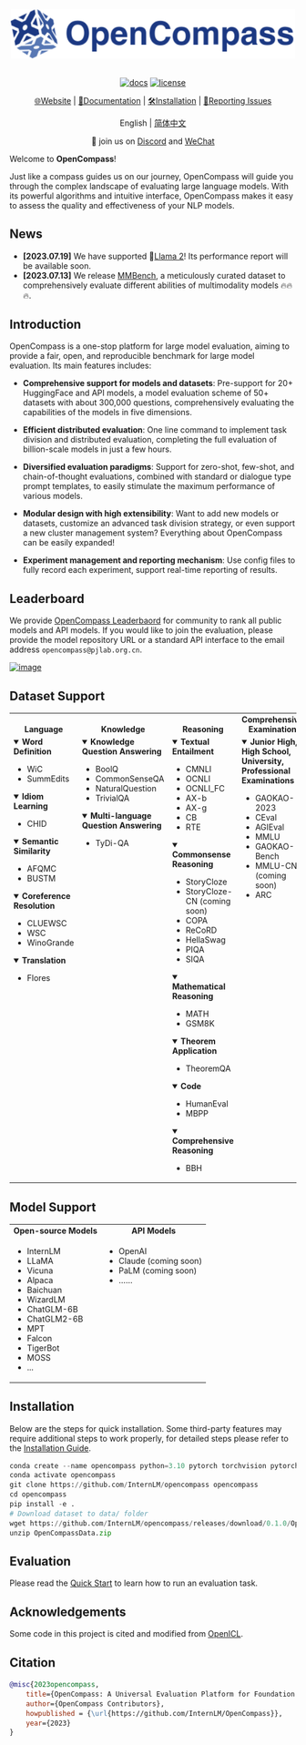 <div align="center">
  <img src="docs/en/_static/image/logo.svg" width="500px"/>
  <br />
  <br />

[![docs](https://readthedocs.org/projects/opencompass/badge)](https://opencompass.readthedocs.io/en)
[![license](https://img.shields.io/github/license/InternLM/opencompass.svg)](https://github.com/InternLM/opencompass/blob/main/LICENSE)

<!-- [![PyPI](https://badge.fury.io/py/opencompass.svg)](https://pypi.org/project/opencompass/) -->

[🌐Website](https://opencompass.org.cn/) |
[📘Documentation](https://opencompass.readthedocs.io/en/latest/) |
[🛠️Installation](https://opencompass.readthedocs.io/en/latest/get_started/install.html) |
[🤔Reporting Issues](https://github.com/InternLM/opencompass/issues/new/choose)

English | [简体中文](README_zh-CN.md)

</div>

<p align="center">
    👋 join us on <a href="https://discord.gg/xa29JuW87d" target="_blank">Discord</a> and <a href="https://github.com/InternLM/InternLM/assets/25839884/a6aad896-7232-4220-ac84-9e070c2633ce" target="_blank">WeChat</a>
</p>

Welcome to **OpenCompass**!

Just like a compass guides us on our journey, OpenCompass will guide you through the complex landscape of evaluating large language models. With its powerful algorithms and intuitive interface, OpenCompass makes it easy to assess the quality and effectiveness of your NLP models.

## News

- **\[2023.07.19\]** We have supported 🤗[Llama 2](https://ai.meta.com/llama/)! Its performance report will be available soon.
- **\[2023.07.13\]** We release [MMBench](https://opencompass.org.cn/MMBench), a meticulously curated dataset to comprehensively evaluate different abilities of multimodality models 🔥🔥🔥.

## Introduction

OpenCompass is a one-stop platform for large model evaluation, aiming to provide a fair, open, and reproducible benchmark for large model evaluation. Its main features includes:

- **Comprehensive support for models and datasets**: Pre-support for 20+ HuggingFace and API models, a model evaluation scheme of 50+ datasets with about 300,000 questions, comprehensively evaluating the capabilities of the models in five dimensions.

- **Efficient distributed evaluation**: One line command to implement task division and distributed evaluation, completing the full evaluation of billion-scale models in just a few hours.

- **Diversified evaluation paradigms**: Support for zero-shot, few-shot, and chain-of-thought evaluations, combined with standard or dialogue type prompt templates, to easily stimulate the maximum performance of various models.

- **Modular design with high extensibility**: Want to add new models or datasets, customize an advanced task division strategy, or even support a new cluster management system? Everything about OpenCompass can be easily expanded!

- **Experiment management and reporting mechanism**: Use config files to fully record each experiment, support real-time reporting of results.

## Leaderboard

We provide [OpenCompass Leaderbaord](https://opencompass.org.cn/rank) for community to rank all public models and API models. If you would like to join the evaluation, please provide the model repository URL or a standard API interface to the email address `opencompass@pjlab.org.cn`.

[![image](https://github.com/InternLM/opencompass/assets/13503330/80c5a42c-ddf0-4c6f-b39e-c175711ac381)](https://opencompass.org.cn/rank)

## Dataset Support

<table align="center">
  <tbody>
    <tr align="center" valign="bottom">
      <td>
        <b>Language</b>
      </td>
      <td>
        <b>Knowledge</b>
      </td>
      <td>
        <b>Reasoning</b>
      </td>
      <td>
        <b>Comprehensive Examination</b>
      </td>
      <td>
        <b>Understanding</b>
      </td>
    </tr>
    <tr valign="top">
      <td>
<details open>
<summary><b>Word Definition</b></summary>

- WiC
- SummEdits

</details>

<details open>
<summary><b>Idiom Learning</b></summary>

- CHID

</details>

<details open>
<summary><b>Semantic Similarity</b></summary>

- AFQMC
- BUSTM

</details>

<details open>
<summary><b>Coreference Resolution</b></summary>

- CLUEWSC
- WSC
- WinoGrande

</details>

<details open>
<summary><b>Translation</b></summary>

- Flores

</details>
      </td>
      <td>
<details open>
<summary><b>Knowledge Question Answering</b></summary>

- BoolQ
- CommonSenseQA
- NaturalQuestion
- TrivialQA

</details>

<details open>
<summary><b>Multi-language Question Answering</b></summary>

- TyDi-QA

</details>
      </td>
      <td>
<details open>
<summary><b>Textual Entailment</b></summary>

- CMNLI
- OCNLI
- OCNLI_FC
- AX-b
- AX-g
- CB
- RTE

</details>

<details open>
<summary><b>Commonsense Reasoning</b></summary>

- StoryCloze
- StoryCloze-CN (coming soon)
- COPA
- ReCoRD
- HellaSwag
- PIQA
- SIQA

</details>

<details open>
<summary><b>Mathematical Reasoning</b></summary>

- MATH
- GSM8K

</details>

<details open>
<summary><b>Theorem Application</b></summary>

- TheoremQA

</details>

<details open>
<summary><b>Code</b></summary>

- HumanEval
- MBPP

</details>

<details open>
<summary><b>Comprehensive Reasoning</b></summary>

- BBH

</details>
      </td>
      <td>
<details open>
<summary><b>Junior High, High School, University, Professional Examinations</b></summary>

- GAOKAO-2023
- CEval
- AGIEval
- MMLU
- GAOKAO-Bench
- MMLU-CN (coming soon)
- ARC

</details>
      </td>
      <td>
<details open>
<summary><b>Reading Comprehension</b></summary>

- C3
- CMRC
- DRCD
- MultiRC
- RACE

</details>

<details open>
<summary><b>Content Summary</b></summary>

- CSL
- LCSTS
- XSum

</details>

<details open>
<summary><b>Content Analysis</b></summary>

- EPRSTMT
- LAMBADA
- TNEWS

</details>
      </td>
    </tr>
</td>
    </tr>
  </tbody>
</table>

## Model Support

<table align="center">
  <tbody>
    <tr align="center" valign="bottom">
      <td>
        <b>Open-source Models</b>
      </td>
      <td>
        <b>API Models</b>
      </td>
      <!-- <td>
        <b>Custom Models</b>
      </td> -->
    </tr>
    <tr valign="top">
      <td>

- InternLM
- LLaMA
- Vicuna
- Alpaca
- Baichuan
- WizardLM
- ChatGLM-6B
- ChatGLM2-6B
- MPT
- Falcon
- TigerBot
- MOSS
- ...

</td>
<td>

- OpenAI
- Claude (coming soon)
- PaLM (coming soon)
- ……

</td>

<!--
- GLM
- ...

</td> -->

</tr>
  </tbody>
</table>

## Installation

Below are the steps for quick installation. Some third-party features may require additional steps to work properly, for detailed steps please refer to the [Installation Guide](https://opencompass.readthedocs.io/en/latest/get_started.html).

```Python
conda create --name opencompass python=3.10 pytorch torchvision pytorch-cuda -c nvidia -c pytorch -y
conda activate opencompass
git clone https://github.com/InternLM/opencompass opencompass
cd opencompass
pip install -e .
# Download dataset to data/ folder
wget https://github.com/InternLM/opencompass/releases/download/0.1.0/OpenCompassData.zip
unzip OpenCompassData.zip
```

## Evaluation

Please read the [Quick Start](https://opencompass.readthedocs.io/en/latest/get_started.html) to learn how to run an evaluation task.

## Acknowledgements

Some code in this project is cited and modified from [OpenICL](https://github.com/Shark-NLP/OpenICL).

## Citation

```bibtex
@misc{2023opencompass,
    title={OpenCompass: A Universal Evaluation Platform for Foundation Models},
    author={OpenCompass Contributors},
    howpublished = {\url{https://github.com/InternLM/OpenCompass}},
    year={2023}
}
```

